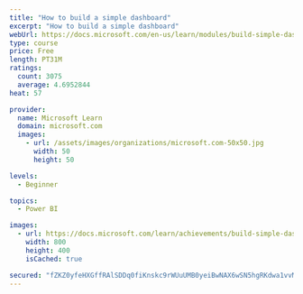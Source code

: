 ```yaml
---
title: "How to build a simple dashboard"
excerpt: "How to build a simple dashboard"
webUrl: https://docs.microsoft.com/en-us/learn/modules/build-simple-dashboard/
type: course
price: Free
length: PT31M
ratings:
  count: 3075
  average: 4.6952844
heat: 57

provider:
  name: Microsoft Learn
  domain: microsoft.com
  images:
    - url: /assets/images/organizations/microsoft.com-50x50.jpg
      width: 50
      height: 50

levels:
  - Beginner

topics:
  - Power BI

images:
  - url: https://docs.microsoft.com/learn/achievements/build-simple-dashboard-social.png
    width: 800
    height: 400
    isCached: true

secured: "fZKZ0yfeHXGffRAlSDDq0fiKnskc9rWUuUMB0yeiBwNAX6wSN5hgRKdwa1vvM7chJSTm90tPJKostXC/TyNcX0GB09u0fa9R/PtqYIJz9IDbNwcxI2tOTX7SD3oBAnD/TVQh1tAKTSLC42IBz/J42VP9ZinDmYjEsyLTC4g+ohAKKjkiaQDLOIRyc6OfYYNHo3R/3oUprnO3Tv3VW+gjIxUXJsteSPH87bYbZ1/ihxyXSQ/WmtHMbieseGJq2H5cUnm3GJboJIRR2MwG9w6rVOimDZLI89UMvtOVs6u+rIeeempHCvkPsZFHapzR3d8r7A71ah3oEazpMy6Agc64HX/WWibEgwZZCfQCwwhPIqCvMeYmzimCx9eSQvYIZgevr2RPp7ba41Rj6kR0r6DiAk6Cpm8bAoJnVLqW1Uk7AxU=;7Wbg1lVCjMI/WvfaaJRg8w=="
---
```


